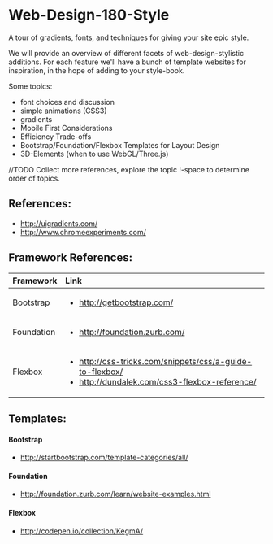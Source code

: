 Web-Design-180-Style
====================

A tour of gradients, fonts, and techniques for giving your site epic style.

We will provide an overview of different facets of web-design-stylistic additions.  For each feature we'll have a bunch of template websites for inspiration, in the hope of adding to your style-book.


Some topics:
- font choices and discussion
- simple animations (CSS3)
- gradients
- Mobile First Considerations
- Efficiency Trade-offs
- Bootstrap/Foundation/Flexbox Templates for Layout Design
- 3D-Elements (when to use WebGL/Three.js)

//TODO Collect more references, explore the topic !-space to determine order of topics.

## References:

- http://uigradients.com/
- http://www.chromeexperiments.com/


## Framework References:

| Framework | Link |
| :--- | :--- |
|  Bootstrap | <ul><li>http://getbootstrap.com/</li></ul> |
| Foundation | <ul><li>http://foundation.zurb.com/</li></ul> |
| Flexbox |   <ul><li>http://css-tricks.com/snippets/css/a-guide-to-flexbox/</li><li>http://dundalek.com/css3-flexbox-reference/ </li> |


## Templates:

#### Bootstrap
  - http://startbootstrap.com/template-categories/all/

#### Foundation
  - http://foundation.zurb.com/learn/website-examples.html

#### Flexbox
  - http://codepen.io/collection/KegmA/
